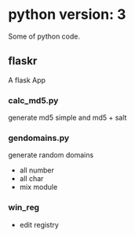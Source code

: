 # python version: 3

Some of  python code.
## flaskr
A flask App
### calc_md5.py
generate md5 simple and md5 + salt
### gendomains.py
generate random domains 
 - all number
 - all char
 - mix module
### win_reg
 - edit registry
